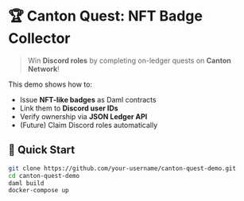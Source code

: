 # 🏆 Canton Quest: NFT Badge Collector

> Win **Discord roles** by completing on-ledger quests on **Canton Network**!

This demo shows how to:
- Issue **NFT-like badges** as Daml contracts
- Link them to **Discord user IDs**
- Verify ownership via **JSON Ledger API**
- (Future) Claim Discord roles automatically

## 🚀 Quick Start

```bash
git clone https://github.com/your-username/canton-quest-demo.git
cd canton-quest-demo
daml build
docker-compose up